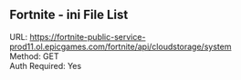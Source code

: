 ## Fortnite - ini File List

URL: https://fortnite-public-service-prod11.ol.epicgames.com/fortnite/api/cloudstorage/system \
Method: GET \
Auth Required: Yes
